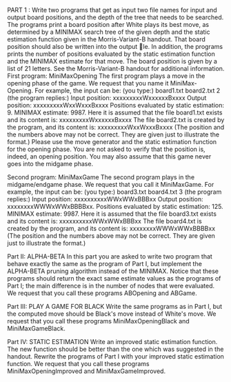 PART 1 : Write two programs that get as input two file names for input and output board positions, and the depth
of the tree that needs to be searched. The programs print a board position after White plays its best move,
as determined by a MINIMAX search tree of the given depth and the static estimation function given in
the Morris-Variant-B handout. That board position should also be written into the output le. In addition,
the programs prints the number of positions evaluated by the static estimation function and the MINIMAX
estimate for that move. The board position is given by a list of 21 letters. See the Morris-Variant-B handout
for additional information.
First program: MiniMaxOpening
The first program plays a move in the opening phase of the game. We request that you name it MiniMax-
Opening.
For example, the input can be:
(you type:)
board1.txt board2.txt 2
(the program replies:)
Input position: xxxxxxxxxWxxxxxxBxxxx Output position: xxxxxxxxxWxxWxxxBxxxx
Positions evaluated by static estimation: 9.
MINIMAX estimate: 9987.
Here it is assumed that the file board1.txt exists and its content is:
xxxxxxxxxWxxxxxxBxxxx
The file board2.txt is created by the program, and its content is:
xxxxxxxxxWxxWxxxBxxxx
(The position and the numbers above may not be correct. They are given just to illustrate the format.)
Please use the move generator and the static estimation function for the opening phase. You are not asked
to verify that the position is, indeed, an opening position. You may also assume that this game never goes
into the midgame phase.

Second program: MiniMaxGame
The second program plays in the midgame/endgame phase. We request that you call it MiniMaxGame.
For example, the input can be:
(you type:)
board3.txt board4.txt 3
(the program replies:)
Input position: xxxxxxxxxxWWxWWxBBBxx Output position: xxxxxxxxWWWxWWxBBBBxx.
Positions evaluated by static estimation: 125.
MINIMAX estimate: 9987.
Here it is assumed that the file board3.txt exists and its content is:
xxxxxxxxxxWWxWWxBBBxx
The file board4.txt is created by the program, and its content is:
xxxxxxxxWWWxWWxBBBBxx
(The position and the numbers above may not be correct. They are given just to illustrate the format.)

Part II: ALPHA-BETA 
In this part you are asked to write two program that behave exactly the same as the program of Part I,
but implement the ALPHA-BETA pruning algorithm instead of the MINIMAX. Notice that these programs
should return the exact same estimate values as the programs of Part I; the main difference is in the number
of nodes that were evaluated. We request that you call these programs ABOpening and ABGame.

Part III: PLAY A GAME FOR BLACK
Write the same programs as in Part I, but the computed move should be Black's move instead of White's
move. We request that you call these programs MiniMaxOpeningBlack and MiniMaxGameBlack.

Part IV: STATIC ESTIMATION 
Write an improved static estimation function. The new function should be better than the one which was
suggested in the handout. Rewrite the programs of Part I with your improved static estimation function.
We request that you call these programs MiniMaxOpeningImproved and MiniMaxGameImproved.
